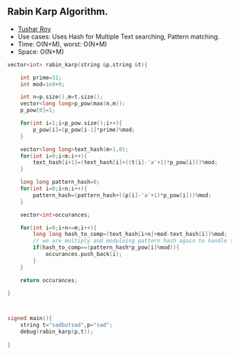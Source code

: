 ## Rabin Karp Algorithm.
* [Tushar Roy](https://youtu.be/H4VrKHVG5qI?si=hgcylhvnJ5si8FJo)
* Use cases: Uses Hash for Multiple Text searching, Pattern matching.
* Time: O(N+M), worst: O(N*M)
* Space: O(N+M)
```cpp
vector<int> rabin_karp(string &p,string &t){

    int prime=31;
    int mod=1e9+9;

    int n=p.size(),m=t.size();
    vector<long long>p_pow(max(n,m));
    p_pow[0]=1;

    for(int i=1;i<p_pow.size();i++){
        p_pow[i]=(p_pow[i-1]*prime)%mod;
    }

    vector<long long>text_hash(m+1,0);
    for(int i=0;i<m;i++){
        text_hash[i+1]=(text_hash[i]+((t[i]-'a'+1)*p_pow[i]))%mod;
    }

    long long pattern_hash=0;
    for(int i=0;i<n;i++){
        pattern_hash=(pattern_hash+((p[i]-'a'+1)*p_pow[i]))%mod;
    }

    vector<int>occurances;

    for(int i=0;i+n<=m;i++){
        long long hash_to_comp=(text_hash[i+n]+mod-text_hash[i])%mod;
        // we are multiply and moduloing pattern hash again to handle the index alignment issue.
        if(hash_to_comp==(pattern_hash*p_pow[i]%mod)){
            occurances.push_back(i);
        }
    }

    return occurances;

}



signed main(){
    string t="sadbutsad",p="sad";
    debug(rabin_karp(p,t));
    
}
```
